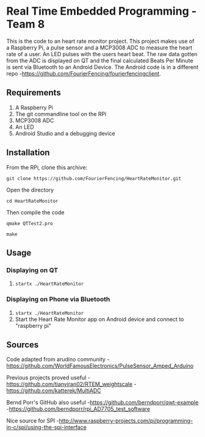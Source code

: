 # Real Time Embedded Programming - Team 8

This is the code to an heart rate monitor project. This project makes use of a Raspberry Pi, a pulse sensor and a MCP3008 ADC to measure the heart rate of a user. An LED pulses with the users heart beat.
The raw data gotten from the ADC is displayed on QT and the final calculated Beats Per Minute is sent via Bluetooth to an Android Device. The Android code is in a different repo -https://github.com/FourierFencing/fourierfencingclient.


## Requirements

1. A Raspberry Pi
2. The git commandline tool on the RPi
3. MCP3008 ADC
4. An LED
5. Android Studio and a debugging device

## Installation

From the RPi, clone this archive:

```git clone https://github.com/FourierFencing/HeartRateMonitor.git```

Open the directory

```cd HeartRateMonitor```

Then compile the code

```qmake QTTest2.pro```


```make```


## Usage

### Displaying on QT

1. ```startx ./HeartRateMonitor```

### Displaying on Phone via Bluetooth

1. ```startx ./HeartRateMonitor```
2. Start the Heart Rate Monitor app on Android device and connect to "raspberry pi"


## Sources

Code adapted from arudino community 
-https://github.com/WorldFamousElectronics/PulseSensor_Amped_Arduino

Previous projects proved useful
-https://github.com/tianyiran02/RTEM_weightscale
-https://github.com/katterek/MultiADC

Bernd Porr's GitHub also useful
-https://github.com/berndporr/qwt-example
-https://github.com/berndporr/rpi_AD7705_test_software

Nice source for SPI
-http://www.raspberry-projects.com/pi/programming-in-c/spi/using-the-spi-interface

